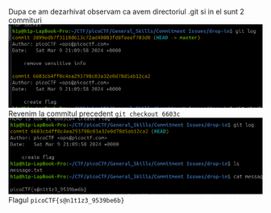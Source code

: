 Dupa ce am dezarhivat observam ca avem directoriul .git si in el sunt 2 commituri 
![alt text](image/commit_1.png)
Revenim la commitul precedent
`git checkout 6603c`
![alt text](image/commit_2.png)
Flagul `picoCTF{s@n1t1z3_9539be6b}`
